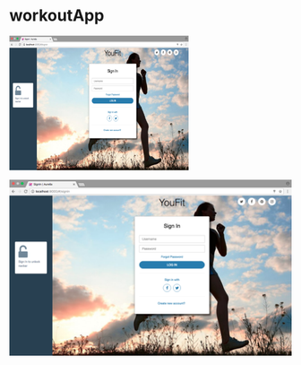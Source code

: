# workoutApp

<img src=https://github.com/drew-marchione/workoutApp/blob/master/images/signIn.png width="320" height="240">

![Screenshot](./images/signIn.png)
